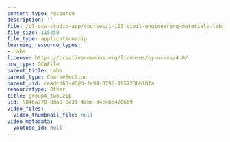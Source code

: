 ```yaml
---
content_type: resource
description: ''
file: /ol-ocw-studio-app/courses/1-103-civil-engineering-materials-laboratory-spring-2004/5846a7780da90e314cbed4c4bc420669_groupA_two.zip
file_size: 115250
file_type: application/zip
learning_resource_types:
- Labs
license: https://creativecommons.org/licenses/by-nc-sa/4.0/
ocw_type: OCWFile
parent_title: Labs
parent_type: CourseSection
parent_uid: ceadcd63-d6dd-fe94-8798-195723bb10fa
resourcetype: Other
title: groupA_two.zip
uid: 5846a778-0da9-0e31-4cbe-d4c4bc420669
video_files:
  video_thumbnail_file: null
video_metadata:
  youtube_id: null
---
```


